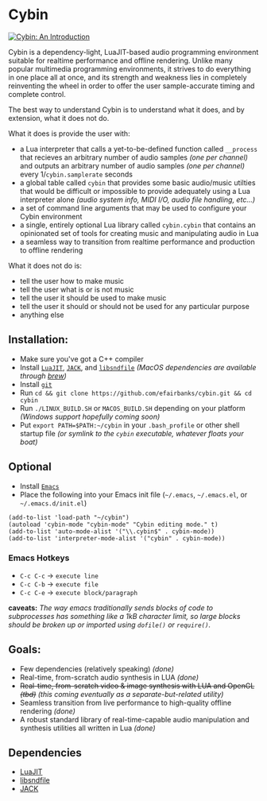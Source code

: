 # Cybin

[![Cybin: An Introduction](https://img.youtube.com/vi/4lTUlEk2jl0/0.jpg)](https://www.youtube.com/watch?v=4lTUlEk2jl0)

Cybin is a dependency-light, LuaJIT-based audio programming environment suitable for realtime performance and offline rendering. Unlike many popular multimedia programming environments, it strives to do everything in one place all at once, and its strength and weakness lies in completely reinventing the wheel in order to offer the user sample-accurate timing and complete control.

The best way to understand Cybin is to understand what it does, and by extension, what it does not do.

What it does is provide the user with:
* a Lua interpreter that calls a yet-to-be-defined function called `__process` that recieves an arbitrary number of audio samples _(one per channel)_ and outputs an arbitrary number of audio samples _(one per channel)_ every 1/`cybin.samplerate` seconds
* a global table called `cybin` that provides some basic audio/music utilties that would be difficult or impossible to provide adequately using a Lua interpreter alone _(audio system info, MIDI I/O, audio file handling, etc...)_
* a set of command line arguments that may be used to configure your Cybin environment
* a single, entirely optional Lua library called `cybin.cybin` that contains an opinionated set of tools for creating music and manipulating audio in Lua
* a seamless way to transition from realtime performance and production to offline rendering 

What it does not do is:
* tell the user how to make music
* tell the user what is or is not music
* tell the user it should be used to make music
* tell the user it should or should not be used for any particular purpose
* anything else

## Installation:
* Make sure you've got a C++ compiler
* Install [`LuaJIT`](https://github.com/LuaJIT/LuaJIT), [`JACK`](https://github.com/jackaudio), and [`libsndfile`](https://github.com/erikd/libsndfile) _(MacOS dependencies are available through [brew](https://brew.sh/))_
* Install [`git`](https://git-scm.com/)
* Run `cd && git clone https://github.com/efairbanks/cybin.git && cd cybin`
* Run `./LINUX_BUILD.SH` or `MACOS_BUILD.SH` depending on your platform _(Windows support hopefully coming soon)_
* Put `export PATH=$PATH:~/cybin` in your `.bash_profile` or other shell startup file _(or symlink to the `cybin` executable, whatever floats your boat)_

## Optional
* Install [`Emacs`](https://www.gnu.org/software/emacs/)
* Place the following into your Emacs init file (`~/.emacs`, `~/.emacs.el`, or `~/.emacs.d/init.el`)
```
(add-to-list 'load-path "~/cybin")
(autoload 'cybin-mode "cybin-mode" "Cybin editing mode." t)
(add-to-list 'auto-mode-alist '("\\.cybin$" . cybin-mode))
(add-to-list 'interpreter-mode-alist '("cybin" . cybin-mode))
```
### Emacs Hotkeys
* `C-c C-c` -> `execute line`
* `C-c C-b` -> `execute file`
* `C-c C-e` -> `execute block/paragraph`

**caveats:** _The way emacs traditionally sends blocks of code to subprocesses has something like a 1kB character limit, so large blocks should be broken up or imported using `dofile()` or `require()`._

## Goals:

* Few dependencies (relatively speaking) _(done)_
* Real-time, from-scratch audio synthesis in LUA _(done)_
* ~~Real-time, from-scratch video & image synthesis with LUA and OpenGL _(tbd)_~~ _(this coming eventually as a separate-but-related utility)_
* Seamless transition from live performance to high-quality offline rendering _(done)_
* A robust standard library of real-time-capable audio manipulation and synthesis utilities all written in Lua _(done)_

## Dependencies
* [LuaJIT](https://github.com/LuaJIT/LuaJIT)
* [libsndfile](https://github.com/erikd/libsndfile)
* [JACK](https://github.com/jackaudio)
